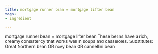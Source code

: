 ```yaml
---
title: mortgage runner bean = mortgage lifter bean
tags:
- ingredient

---
```

mortgage runner bean = mortgage lifter bean These beans have a rich, creamy consistency that works well in soups and casseroles. Substitutes: Great Northern bean OR navy bean OR cannellini bean
